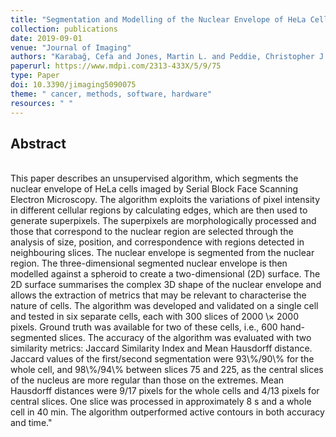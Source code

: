 ```yaml
---
title: "Segmentation and Modelling of the Nuclear Envelope of HeLa Cells Imaged with Serial Block Face Scanning Electron Microscopy"
collection: publications
date: 2019-09-01
venue: "Journal of Imaging"
authors: "Karabağ, Cefa and Jones, Martin L. and Peddie, Christopher J. and Weston, Anne E. and Collinson, Lucy M. and Reyes-Aldasoro, Constantino Carlos"
paperurl: https://www.mdpi.com/2313-433X/5/9/75
type: Paper
doi: 10.3390/jimaging5090075
theme: " cancer, methods, software, hardware"
resources: " "
---
```

<h2> Abstract </h2>   <br>  This paper describes an unsupervised algorithm, which segments the nuclear envelope of HeLa cells imaged by Serial Block Face Scanning Electron Microscopy. The algorithm exploits the variations of pixel intensity in different cellular regions by calculating edges, which are then used to generate superpixels. The superpixels are morphologically processed and those that correspond to the nuclear region are selected through the analysis of size, position, and correspondence with regions detected in neighbouring slices. The nuclear envelope is segmented from the nuclear region. The three-dimensional segmented nuclear envelope is then modelled against a spheroid to create a two-dimensional (2D) surface. The 2D surface summarises the complex 3D shape of the nuclear envelope and allows the extraction of metrics that may be relevant to characterise the nature of cells. The algorithm was developed and validated on a single cell and tested in six separate cells, each with 300 slices of 2000 \&times; 2000 pixels. Ground truth was available for two of these cells, i.e., 600 hand-segmented slices. The accuracy of the algorithm was evaluated with two similarity metrics: Jaccard Similarity Index and Mean Hausdorff distance. Jaccard values of the first/second segmentation were 93\%/90\% for the whole cell, and 98\%/94\% between slices 75 and 225, as the central slices of the nucleus are more regular than those on the extremes. Mean Hausdorff distances were 9/17 pixels for the whole cells and 4/13 pixels for central slices. One slice was processed in approximately 8 s and a whole cell in 40 min. The algorithm outperformed active contours in both accuracy and time."
